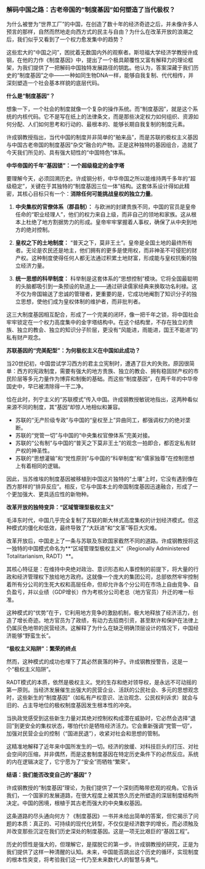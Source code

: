 ### **解码中国之路：古老帝国的“制度基因”如何塑造了当代极权？**

为什么被誉为“世界工厂”的中国，在创造了数十年的经济奇迹之后，并未像许多人预言的那样，自然而然地走向西方式的民主与自由？为什么在改革开放的浪潮之后，我们似乎又看到了一个权力愈发集中的趋势？

这些宏大的“中国之问”，困扰着无数国内外的观察者。斯坦福大学经济学教授许成钢，在他的力作《制度基因》中，提出了一个极具颠覆性又富有解释力的理论框架，为我们提供了一把解码中国独特发展路径的钥匙。他认为，答案深藏于我们历史的“制度基因”之中——一种如同生物DNA一样，能够自我复制、代代相传，并深刻塑造一个社会基本样貌的底层代码。

**什么是“制度基因”？**

想象一下，一个社会的制度就像一个复杂的操作系统。而“制度基因”，就是这个系统的内核代码。它不是写在纸上的法律条文，而是那些决定权力如何组织、资源如何分配、人们如何思考和行动的、最根本的、能够长期自我复制的制度元素。

许成钢教授指出，当代中国的制度并非简单的“舶来品”，而是苏联的极权主义基因与中国古老帝国的制度基因“杂交”融合的产物。正是这种独特的基因组合，造就了今天我们所见的、具有强大韧性的“中国特色”体系。

**中华帝国的千年“基因锁”：一个超级稳定的金字塔**

要理解今天，必须回溯历史。许成钢分析，中华帝国之所以能维持两千多年的“超级稳定”，关键在于其独特的“制度基因三位一体”结构。这套体系设计得如此精密，其核心目标只有一个：**消除任何可能挑战皇权的独立力量**。

1.  **中央集权的官僚体系（郡县制）：** 与欧洲的封建贵族不同，中国的官员是皇帝任命的“职业经理人”，他们的权力来自上级，而非自己的领地和家族。这从根本上杜绝了地方割据势力的形成。皇帝牢牢掌握着人事权，确保了从中央到地方的绝对控制。

2.  **皇权之下的土地制度：** “普天之下，莫非王土”。皇帝是全国土地的最终所有者。无论是农民还是地主，他们拥有的更多是使用权，而非神圣不可侵犯的财产权。这种制度使得任何人都无法通过积累土地财富，形成能与皇权抗衡的独立经济力量。

3.  **统一思想的科举制度：** 科举制是这套体系的“思想控制”模块。它将全国最聪明的头脑都吸引到一条预设的轨道上——通过研读儒家经典来换取功名利禄。这不仅为帝国输送了忠诚的管理者，更重要的是，它成功地阉割了知识分子的独立思想，使他们成为皇权体制的维护者，而非批判者。

这三大制度基因相互配合，形成了一个完美的闭环，像一把千年之锁，将中国社会牢牢锁定在一个权力高度集中的金字塔结构中。在这个结构里，不存在独立的贵族、独立的教会、独立的知识分子阶层，更没有“风能进，雨能进，国王不能进”的私有财产观念。

**苏联基因的“完美配型”：为何极权主义在中国如此成功？**

当20世纪初，中国尝试学习西方的君主立宪制时，遭遇了巨大的失败。原因很简单：西方的宪政制度，需要有强大的地方贵族、独立的教会、拥有稳固财产权的市民阶层等多元力量作为博弈和制衡的基础。而这些“制度基因”，在两千年的中华帝国史中，早已被清除得一干二净。

恰在此时，列宁主义的“苏联模式”传入中国。许成钢教授敏锐地指出，这两种看似来源不同的制度，其“基因”却惊人地相似和兼容。

*   苏联的“无产阶级专政”与中国的“皇权至上”异曲同工，都强调权力的绝对垄断。
*   苏联的“党管一切”与中国的“中央集权官僚体系”完美对接。
*   苏联的“公有制”与中国的“普天之下莫非王土”的观念一拍即合，都否定私有财产权的神圣性。
*   苏联的“思想灌输”和“党性原则”与中国的“科举制度”和“儒家独尊”在控制思想上有着相同的逻辑。

因此，当苏维埃的制度基因被移植到中国这片独特的“土壤”上时，它没有遇到像在西方那样的“排异反应”。相反，它与中国本土的帝国制度基因迅速融合，形成了一个更加强大、更具适应性的新物种。

**改革开放的独特变异：“区域管理型极权主义”**

毛泽东时代，中国几乎完全复制了苏联的斯大林式高度集权的计划经济模式。但这种模式的僵化和低效，最终导致了“大跃进”和“文革”等巨大灾难。

改革开放后，中国走上了一条与苏联及东欧国家截然不同的道路。许成钢教授将这一独特的中国模式命名为**“区域管理型极权主义”（Regionally Administered Totalitarianism, RADT）**。

其核心特征是：在维持中央绝对政治、意识形态和人事控制的前提下，将大量的行政和经济管理权下放给地方政府。这就像一个庞大的集团公司，总部依然牢牢控制着所有分公司的生死大权和高层任命，但却允许各个分公司在市场上自由竞争、自负盈亏，并以业绩（GDP增长）作为考核分公司老总（地方官员）升迁的唯一标准。

这种模式的“优势”在于，它利用地方竞争的激励机制，极大地释放了经济活力，创造了增长奇迹。地方官员为了政绩，有动力去招商引资，甚至默许和保护在法律上仍属灰色地带的民营经济。这解释了为什么在缺乏明确顶层设计的情况下，中国经济能够“野蛮生长”。

**“极权主义陷阱”：繁荣的终点**

然而，这种模式的成功也埋下了其必然衰落的种子。许成钢教授警告，这是一个“极权主义陷阱”。

RADT模式的本质，依然是极权主义。党的生存和绝对领导权，是永远不可动摇的第一原则。当经济发展催生出强大的民营企业、活跃的公民社会、多元的思想观念时，这些新生的“制度基因”（如私有产权意识、法治观念、公民权利诉求）就会与旧的、占主导地位的极权制度基因发生根本性的冲突。

当执政党感受到这些新生力量对其绝对控制权构成潜在威胁时，它必然会选择“退回”到更安全的集权状态，哪怕代价是牺牲经济活力。它会重新强调“党管一切”，加强对民营企业的控制（“国进民退”），收紧对社会和思想的管制。

这精准地解释了近年来中国所发生的一切。经济的放缓、对科技巨头的打压、对社会空间的压缩，并非偶然，而是这套制度基因在特定历史条件下的必然反应。系统的内在逻辑决定了，它宁愿为了“安全”而牺牲“繁荣”。

**结语：我们能否改变自己的“基因”？**

许成钢教授的“制度基因”理论，为我们提供了一个深刻而略带悲观的视角。它告诉我们，一个国家的发展道路，在很大程度上被其悠久历史所塑造的深层制度结构所决定。中国的困境，根植于其古老而强大的中央集权基因。

这条道路的尽头通向何方？《制度基因》一书并未给出简单的答案，但它揭示了问题的本质：真正的、可持续的现代化转型，不仅仅是经济数字的增长，而必须触及并改变那些沉淀在我们历史深处的制度基因。这是一项无比艰巨的“基因工程”。

历史的惯性是强大的，但理解它，是摆脱它的第一步。许成钢教授的研究，正是为我们提供了这样一种清醒的认知。未来，中国能否跳出这个历史的循环，实现制度的根本性突变，将考验我们这一代乃至未来数代人的智慧与勇气。
